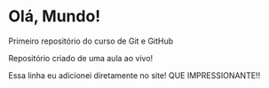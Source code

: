 # Olá, Mundo!
 Primeiro repositório do curso de Git e GitHub

Repositório criado de uma aula ao vivo!

Essa linha eu adicionei diretamente no site! QUE IMPRESSIONANTE!!
